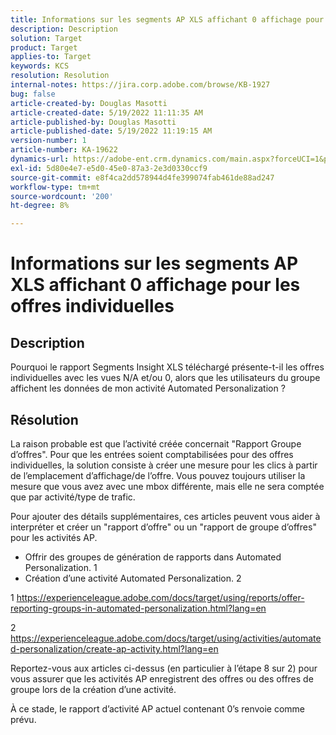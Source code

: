 ```yaml
---
title: Informations sur les segments AP XLS affichant 0 affichage pour les offres individuelles
description: Description
solution: Target
product: Target
applies-to: Target
keywords: KCS
resolution: Resolution
internal-notes: https://jira.corp.adobe.com/browse/KB-1927
bug: false
article-created-by: Douglas Masotti
article-created-date: 5/19/2022 11:11:35 AM
article-published-by: Douglas Masotti
article-published-date: 5/19/2022 11:19:15 AM
version-number: 1
article-number: KA-19622
dynamics-url: https://adobe-ent.crm.dynamics.com/main.aspx?forceUCI=1&pagetype=entityrecord&etn=knowledgearticle&id=b14ad66f-64d7-ec11-a7b5-000d3a3add22
exl-id: 5d80e4e7-e5d0-45e0-87a3-2e3d0330ccf9
source-git-commit: e8f4ca2dd578944d4fe399074fab461de88ad247
workflow-type: tm+mt
source-wordcount: '200'
ht-degree: 8%

---
```


# Informations sur les segments AP XLS affichant 0 affichage pour les offres individuelles

## Description


Pourquoi le rapport Segments Insight XLS téléchargé présente-t-il les offres individuelles avec les vues N/A et/ou 0, alors que les utilisateurs du groupe affichent les données de mon activité Automated Personalization ?


## Résolution


La raison probable est que l’activité créée concernait &quot;Rapport Groupe d’offres&quot;. Pour que les entrées soient comptabilisées pour des offres individuelles, la solution consiste à créer une mesure pour les clics à partir de l’emplacement d’affichage/de l’offre. Vous pouvez toujours utiliser la mesure que vous avez avec une mbox différente, mais elle ne sera comptée que par activité/type de trafic.

Pour ajouter des détails supplémentaires, ces articles peuvent vous aider à interpréter et créer un &quot;rapport d’offre&quot; ou un &quot;rapport de groupe d’offres&quot; pour les activités AP.
- Offrir des groupes de génération de rapports dans Automated Personalization. 1
- Création d’une activité Automated Personalization. 2

1 https://experienceleague.adobe.com/docs/target/using/reports/offer-reporting-groups-in-automated-personalization.html?lang=en

2 https://experienceleague.adobe.com/docs/target/using/activities/automated-personalization/create-ap-activity.html?lang=en

Reportez-vous aux articles ci-dessus (en particulier à l’étape 8 sur 2) pour vous assurer que les activités AP enregistrent des offres ou des offres de groupe lors de la création d’une activité.

À ce stade, le rapport d’activité AP actuel contenant 0’s renvoie comme prévu.

